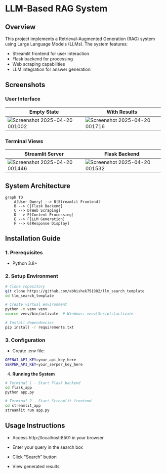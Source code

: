# LLM-Based RAG System

## Overview

This project implements a Retrieval-Augmented Generation (RAG) system using Large Language Models (LLMs). The system features:
- Streamlit frontend for user interaction
- Flask backend for processing
- Web scraping capabilities
- LLM integration for answer generation

## Screenshots

### User Interface
| Empty State | With Results |
|-------------|--------------|
| ![Screenshot 2025-04-20 001002](https://github.com/user-attachments/assets/04fa6041-65e6-4310-9aa1-b19b80d0f13b) | ![Screenshot 2025-04-20 001716](https://github.com/user-attachments/assets/a97fff18-a573-41ae-bd8a-91ddccb30ac8) |

### Terminal Views
| Streamlit Server | Flask Backend |
|------------------|---------------|
| ![Screenshot 2025-04-20 001446](https://github.com/user-attachments/assets/708d016a-2e2d-453a-a104-c044bb5d2132) | ![Screenshot 2025-04-20 001532](https://github.com/user-attachments/assets/66c2b61c-644d-47d3-9bf9-f88d464f9573) |

## System Architecture

```mermaid
graph TD
    A[User Query] --> B[Streamlit Frontend]
    B --> C[Flask Backend]
    C --> D[Web Scraping]
    D --> E[Content Processing]
    E --> F[LLM Generation]
    F --> G[Response Display]
```
## Installation Guide
### 1. **Prerequisites**
- Python 3.8+

### 2. **Setup Environment**

```bash
# Clone repository
git clone https://github.com/abhishek751982/llm_search_template
cd llm_search_template

# Create virtual environment
python -m venv venv
source venv/bin/activate  # Windows: venv\Scripts\activate

# Install dependencies
pip install -r requirements.txt
```
### 3. **Configuration**
- Create .env file:
```bash
OPENAI_API_KEY=your_api_key_here
SERPER_API_KEY=your_serper_key_here
```
4. **Running the System**
```bash
# Terminal 1 - Start Flask backend
cd flask_app
python app.py

# Terminal 2 - Start Streamlit frontend
cd streamlit_app
streamlit run app.py
```
## Usage Instructions
- Access http://localhost:8501 in your browser

- Enter your query in the search box

- Click "Search" button

- View generated results
